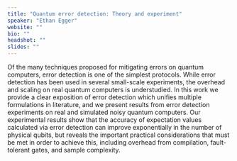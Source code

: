 ```yaml
---
title: "Quantum error detection: Theory and experiment"
speaker: "Ethan Egger"
website: ""
bio: ""
headshot: ""
slides: ""
---
```


Of the many techniques proposed for mitigating errors on quantum computers, error detection is one of the simplest protocols. While error detection has been used in several small-scale experiments, the overhead and scaling on real quantum computers is understudied. In this work we provide a clear exposition of error detection which unifies multiple formulations in literature, and we present results from error detection experiments on real and simulated noisy quantum computers. Our experimental results show that the accuracy of expectation values calculated via error detection can improve exponentially in the number of physical qubits, but reveals the important practical considerations that must be met in order to achieve this, including overhead from compilation, fault-tolerant gates, and sample complexity.
